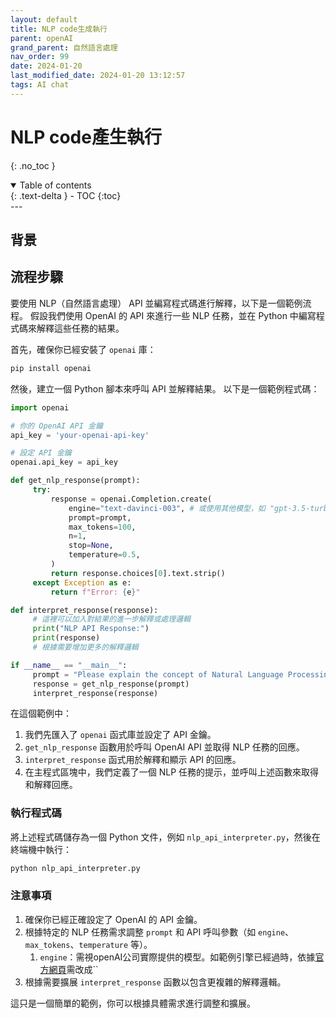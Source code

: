 ```yaml
---
layout: default
title: NLP code生成執行
parent: openAI
grand_parent: 自然語言處理
nav_order: 99
date: 2024-01-20
last_modified_date: 2024-01-20 13:12:57
tags: AI chat
---
```



# NLP code產生執行
{: .no_toc }

<details open markdown="block">
   <summary>
     Table of contents
   </summary>
   {: .text-delta }
- TOC
{:toc}
</details>
---

## 背景

## 流程步驟

要使用 NLP（自然語言處理） API 並編寫程式碼進行解釋，以下是一個範例流程。 假設我們使用 OpenAI 的 API 來進行一些 NLP 任務，並在 Python 中編寫程式碼來解釋這些任務的結果。

首先，確保你已經安裝了 `openai` 庫：

```bash
pip install openai
```

然後，建立一個 Python 腳本來呼叫 API 並解釋結果。 以下是一個範例程式碼：

```python
import openai

# 你的 OpenAI API 金鑰
api_key = 'your-openai-api-key'

# 設定 API 金鑰
openai.api_key = api_key

def get_nlp_response(prompt):
     try:
         response = openai.Completion.create(
             engine="text-davinci-003", # 或使用其他模型，如 "gpt-3.5-turbo"
             prompt=prompt,
             max_tokens=100,
             n=1,
             stop=None,
             temperature=0.5,
         )
         return response.choices[0].text.strip()
     except Exception as e:
         return f"Error: {e}"

def interpret_response(response):
     # 這裡可以加入對結果的進一步解釋或處理邏輯
     print("NLP API Response:")
     print(response)
     # 根據需要增加更多的解釋邏輯

if __name__ == "__main__":
     prompt = "Please explain the concept of Natural Language Processing (NLP)."
     response = get_nlp_response(prompt)
     interpret_response(response)
```

在這個範例中：

1. 我們先匯入了 `openai` 函式庫並設定了 API 金鑰。
2. `get_nlp_response` 函數用於呼叫 OpenAI API 並取得 NLP 任務的回應。
3. `interpret_response` 函式用於解釋和顯示 API 的回應。
4. 在主程式區塊中，我們定義了一個 NLP 任務的提示，並呼叫上述函數來取得和解釋回應。

### 執行程式碼

將上述程式碼儲存為一個 Python 文件，例如 `nlp_api_interpreter.py`，然後在終端機中執行：

```bash
python nlp_api_interpreter.py
```

### 注意事項

1. 確保你已經正確設定了 OpenAI 的 API 金鑰。
2. 根據特定的 NLP 任務需求調整 `prompt` 和 API 呼叫參數（如 `engine`、`max_tokens`、`temperature` 等）。
   1. `engine`：需視openAI公司實際提供的模型。如範例引擎已經過時，依據[官方網頁]()需改成``
3. 根據需要擴展 `interpret_response` 函數以包含更複雜的解釋邏輯。

這只是一個簡單的範例，你可以根據具體需求進行調整和擴展。
